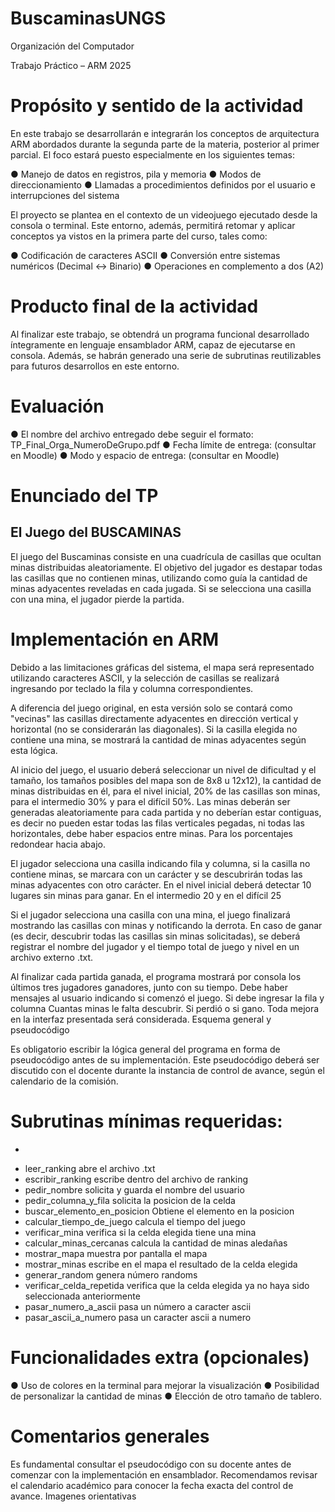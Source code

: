# BuscaminasUNGS
Organización del Computador

Trabajo Práctico – ARM
2025

# Propósito y sentido de la actividad

En este trabajo se desarrollarán e integrarán los conceptos de arquitectura ARM
abordados durante la segunda parte de la materia, posterior al primer parcial. El
foco estará puesto especialmente en los siguientes temas:

  ● Manejo de datos en registros, pila y memoria
  ● Modos de direccionamiento
  ● Llamadas a procedimientos definidos por el usuario e interrupciones del
  sistema

El proyecto se plantea en el contexto de un videojuego ejecutado desde la consola o
terminal. Este entorno, además, permitirá retomar y aplicar conceptos ya vistos en la
primera parte del curso, tales como:

  ● Codificación de caracteres ASCII
  ● Conversión entre sistemas numéricos (Decimal ↔ Binario)
  ● Operaciones en complemento a dos (A2)
  
# Producto final de la actividad

Al finalizar este trabajo, se obtendrá un programa funcional desarrollado
íntegramente en lenguaje ensamblador ARM, capaz de ejecutarse en consola.
Además, se habrán generado una serie de subrutinas reutilizables para futuros
desarrollos en este entorno.

# Evaluación

● El nombre del archivo entregado debe seguir el formato:
TP_Final_Orga_NumeroDeGrupo.pdf
● Fecha límite de entrega: (consultar en Moodle)
● Modo y espacio de entrega: (consultar en Moodle)

# Enunciado del TP

## El Juego del BUSCAMINAS

El juego del Buscaminas consiste en una cuadrícula de casillas que ocultan minas
distribuidas aleatoriamente. El objetivo del jugador es destapar todas las casillas
que no contienen minas, utilizando como guía la cantidad de minas adyacentes
reveladas en cada jugada. Si se selecciona una casilla con una mina, el jugador
pierde la partida.

# Implementación en ARM

Debido a las limitaciones gráficas del sistema, el mapa será representado utilizando
caracteres ASCII, y la selección de casillas se realizará ingresando por teclado la
fila y columna correspondientes.

A diferencia del juego original, en esta versión solo se contará como "vecinas" las
casillas directamente adyacentes en dirección vertical y horizontal (no se
considerarán las diagonales). Si la casilla elegida no contiene una mina, se mostrará
la cantidad de minas adyacentes según esta lógica.

Al inicio del juego, el usuario deberá seleccionar un nivel de dificultad y el tamaño,
los tamaños posibles del mapa son de 8x8 u 12x12), la cantidad de minas
distribuidas en él, para el nivel inicial, 20% de las casillas son minas, para el
intermedio 30% y para el difícil 50%. Las minas deberán ser generadas
aleatoriamente para cada partida y no deberían estar contiguas, es decir no pueden
estar todas las filas verticales pegadas, ni todas las horizontales, debe haber
espacios entre minas. Para los porcentajes redondear hacia abajo.

El jugador selecciona una casilla indicando fila y columna, si la casilla no contiene
minas, se marcara con un carácter y se descubrirán todas las minas adyacentes con
otro carácter. En el nivel inicial deberá detectar 10 lugares sin minas para ganar. En
el intermedio 20 y en el difícil 25

Si el jugador selecciona una casilla con una mina, el juego finalizará mostrando las
casillas con minas y notificando la derrota. En caso de ganar (es decir, descubrir
todas las casillas sin minas solicitadas), se deberá registrar el nombre del jugador
y el tiempo total de juego y nivel en un archivo externo .txt.

Al finalizar cada partida ganada, el programa mostrará por consola los últimos tres
jugadores ganadores, junto con su tiempo.
Debe haber mensajes al usuario indicando si comenzó el juego.
Si debe ingresar la fila y columna
Cuantas minas le falta descubrir.
Si perdió o si gano.
Toda mejora en la interfaz presentada será considerada.
Esquema general y pseudocódigo

Es obligatorio escribir la lógica general del programa en forma de pseudocódigo
antes de su implementación. Este pseudocódigo deberá ser discutido con el docente
durante la instancia de control de avance, según el calendario de la comisión.

# Subrutinas mínimas requeridas:
*
- leer_ranking abre el archivo .txt
- escribir_ranking escribe dentro del archivo de ranking
- pedir_nombre solicita y guarda el nombre del usuario
- pedir_columna_y_fila solicita la posicion de la celda
- buscar_elemento_en_posicion Obtiene el elemento en la posicion
- calcular_tiempo_de_juego calcula el tiempo del juego
- verificar_mina verifica si la celda elegida tiene una
  mina  
- calcular_minas_cercanas calcula la cantidad de minas aledañas
- mostrar_mapa muestra por pantalla el mapa
- mostrar_minas escribe en el mapa el resultado de la
  celda elegida
- generar_random genera número randoms
- verificar_celda_repetida verifica que la celda elegida ya no haya
  sido seleccionada anteriormente
- pasar_numero_a_ascii pasa un número a caracter ascii
- pasar_ascii_a_numero pasa un caracter ascii a numero

# Funcionalidades extra (opcionales)

● Uso de colores en la terminal para mejorar la visualización
● Posibilidad de personalizar la cantidad de minas
● Elección de otro tamaño de tablero.

# Comentarios generales

Es fundamental consultar el pseudocódigo con su docente antes de comenzar con
la implementación en ensamblador. Recomendamos revisar el calendario
académico para conocer la fecha exacta del control de avance.
Imagenes orientativas
